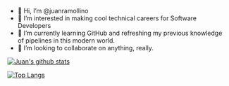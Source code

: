 - 👋 Hi, I’m @juanramollino
- 👀 I’m interested in making cool technical careers for Software Developers
- 🌱 I’m currently learning GitHub and refreshing my previous knowledge of pipelines in this modern world.
- 💞️ I’m looking to collaborate on anything, really.

[![Juan's github stats](https://github-readme-stats.vercel.app/api?username=juanramollino&count_private=true&show_icons=true&theme=highcontrast)](https://github.com/anuraghazra/github-readme-stats)

[![Top Langs](https://github-readme-stats.vercel.app/api/top-langs/?username=juanramollino&layout=compact)](https://github.com/anuraghazra/github-readme-stats)

<!---
juanramollino/juanramollino is a ✨ special ✨ repository because its `README.md` (this file) appears on your GitHub profile.
You can click the Preview link to take a look at your changes.
--->
